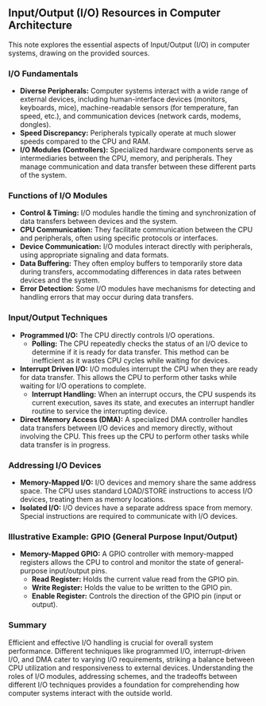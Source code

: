
## Input/Output (I/O) Resources in Computer Architecture

This note explores the essential aspects of Input/Output (I/O) in computer systems, drawing on the provided sources.

### I/O Fundamentals

- **Diverse Peripherals:** Computer systems interact with a wide range of external devices, including human-interface devices (monitors, keyboards, mice), machine-readable sensors (for temperature, fan speed, etc.), and communication devices (network cards, modems, dongles).
- **Speed Discrepancy:** Peripherals typically operate at much slower speeds compared to the CPU and RAM.
- **I/O Modules (Controllers):** Specialized hardware components serve as intermediaries between the CPU, memory, and peripherals. They manage communication and data transfer between these different parts of the system.

### Functions of I/O Modules

- **Control & Timing:** I/O modules handle the timing and synchronization of data transfers between devices and the system.
- **CPU Communication:** They facilitate communication between the CPU and peripherals, often using specific protocols or interfaces.
- **Device Communication:** I/O modules interact directly with peripherals, using appropriate signaling and data formats.
- **Data Buffering:** They often employ buffers to temporarily store data during transfers, accommodating differences in data rates between devices and the system.
- **Error Detection:** Some I/O modules have mechanisms for detecting and handling errors that may occur during data transfers.

### Input/Output Techniques

- **Programmed I/O:** The CPU directly controls I/O operations.
    - **Polling:** The CPU repeatedly checks the status of an I/O device to determine if it is ready for data transfer. This method can be inefficient as it wastes CPU cycles while waiting for devices.
- **Interrupt Driven I/O:** I/O modules interrupt the CPU when they are ready for data transfer. This allows the CPU to perform other tasks while waiting for I/O operations to complete.
    - **Interrupt Handling:** When an interrupt occurs, the CPU suspends its current execution, saves its state, and executes an interrupt handler routine to service the interrupting device.
- **Direct Memory Access (DMA):** A specialized DMA controller handles data transfers between I/O devices and memory directly, without involving the CPU. This frees up the CPU to perform other tasks while data transfer is in progress.

### Addressing I/O Devices

- **Memory-Mapped I/O:** I/O devices and memory share the same address space. The CPU uses standard LOAD/STORE instructions to access I/O devices, treating them as memory locations.
- **Isolated I/O:** I/O devices have a separate address space from memory. Special instructions are required to communicate with I/O devices.

### Illustrative Example: GPIO (General Purpose Input/Output)

- **Memory-Mapped GPIO:** A GPIO controller with memory-mapped registers allows the CPU to control and monitor the state of general-purpose input/output pins.
    - **Read Register:** Holds the current value read from the GPIO pin.
    - **Write Register:** Holds the value to be written to the GPIO pin.
    - **Enable Register:** Controls the direction of the GPIO pin (input or output).

### Summary

Efficient and effective I/O handling is crucial for overall system performance. Different techniques like programmed I/O, interrupt-driven I/O, and DMA cater to varying I/O requirements, striking a balance between CPU utilization and responsiveness to external devices. Understanding the roles of I/O modules, addressing schemes, and the tradeoffs between different I/O techniques provides a foundation for comprehending how computer systems interact with the outside world.